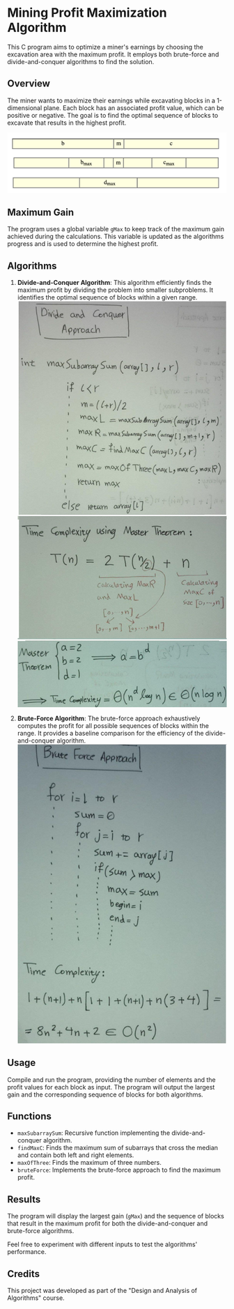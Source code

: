 # Mining Profit Maximization Algorithm

This C program aims to optimize a miner's earnings by choosing the excavation area with the maximum profit. It employs both brute-force and divide-and-conquer algorithms to find the solution.

## Overview

The miner wants to maximize their earnings while excavating blocks in a 1-dimensional plane. Each block has an associated profit value, which can be positive or negative. The goal is to find the optimal sequence of blocks to excavate that results in the highest profit.

![1](https://github.com/Amirkia1998/Miner-Earnings-Optimization/blob/main/Photos/1.PNG)

## Maximum Gain

The program uses a global variable `gMax` to keep track of the maximum gain achieved during the calculations. This variable is updated as the algorithms progress and is used to determine the highest profit.

## Algorithms

1. **Divide-and-Conquer Algorithm**: This algorithm efficiently finds the maximum profit by dividing the problem into smaller subproblems. It identifies the optimal sequence of blocks within a given range.
![2](https://github.com/Amirkia1998/Miner-Earnings-Optimization/blob/main/Photos/2.PNG)
![3](https://github.com/Amirkia1998/Miner-Earnings-Optimization/blob/main/Photos/3.PNG)
![4](https://github.com/Amirkia1998/Miner-Earnings-Optimization/blob/main/Photos/4.PNG)


3. **Brute-Force Algorithm**: The brute-force approach exhaustively computes the profit for all possible sequences of blocks within the range. It provides a baseline comparison for the efficiency of the divide-and-conquer algorithm.
![5](https://github.com/Amirkia1998/Miner-Earnings-Optimization/blob/main/Photos/5.PNG)
## Usage

Compile and run the program, providing the number of elements and the profit values for each block as input. The program will output the largest gain and the corresponding sequence of blocks for both algorithms.

## Functions

- `maxSubarraySum`: Recursive function implementing the divide-and-conquer algorithm.
- `findMaxC`: Finds the maximum sum of subarrays that cross the median and contain both left and right elements.
- `maxOfThree`: Finds the maximum of three numbers.
- `bruteForce`: Implements the brute-force approach to find the maximum profit.

## Results

The program will display the largest gain (`gMax`) and the sequence of blocks that result in the maximum profit for both the divide-and-conquer and brute-force algorithms.

Feel free to experiment with different inputs to test the algorithms' performance.

## Credits

This project was developed as part of the "Design and Analysis of Algorithms" course.
